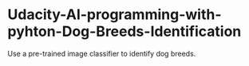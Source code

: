 # Udacity-AI-programming-with-pyhton-Dog-Breeds-Identification
Use a pre-trained image classifier to identify dog breeds.
